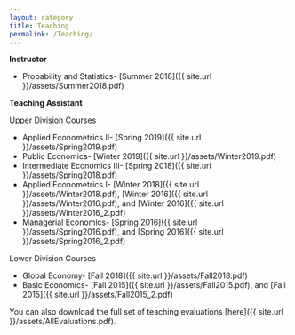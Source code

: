 ```yaml
---
layout: category
title: Teaching
permalink: /Teaching/
---
```


**Instructor**
- Probability and Statistics- [Summer 2018]({{ site.url }}/assets/Summer2018.pdf)

**Teaching Assistant**

Upper Division Courses
- Applied Econometrics II- [Spring 2019]({{ site.url }}/assets/Spring2019.pdf)
- Public Economics- [Winter 2019]({{ site.url }}/assets/Winter2019.pdf)
- Intermediate Economics III- [Spring 2018]({{ site.url }}/assets/Spring2018.pdf)
- Applied Econometrics I- [Winter 2018]({{ site.url }}/assets/Winter2018.pdf), [Winter 2016]({{ site.url }}/assets/Winter2016.pdf), and [Winter 2016]({{ site.url }}/assets/Winter2016_2.pdf)
- Managerial Economics- [Spring 2016]({{ site.url }}/assets/Spring2016.pdf), and [Spring 2016]({{ site.url }}/assets/Spring2016_2.pdf)

Lower Division Courses
- Global Economy- [Fall 2018]({{ site.url }}/assets/Fall2018.pdf)
- Basic Economics- [Fall 2015]({{ site.url }}/assets/Fall2015.pdf), and [Fall 2015]({{ site.url }}/assets/Fall2015_2.pdf)

You can also download the full set of teaching evaluations [here]({{ site.url }}/assets/AllEvaluations.pdf). 
